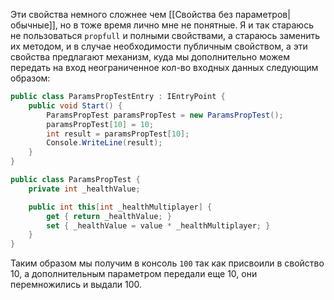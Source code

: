 Эти свойства немного сложнее чем [[Свойства без параметров|обычные]], но в тоже время лично мне не понятные. Я и так стараюсь не пользоваться `propfull` и полными свойствами, а стараюсь заменить их методом, и в случае необходимости публичным свойством, а эти свойства предлагают механизм, куда мы дополнительно можем передать на вход неограниченное кол-во входных данных следующим образом:
```csharp
public class ParamsPropTestEntry : IEntryPoint {
    public void Start() {
        ParamsPropTest paramsPropTest = new ParamsPropTest();
        paramsPropTest[10] = 10;
        int result = paramsPropTest[10];
        Console.WriteLine(result);
    }
}

public class ParamsPropTest {
    private int _healthValue;

    public int this[int _healthMultiplayer] {
        get { return _healthValue; }
        set { _healthValue = value * _healthMultiplayer; }
    }
}
```
Таким образом мы получим в консоль `100` так как присвоили в свойство 10, а дополнительным параметром передали еще 10, они перемножились и выдали 100.

